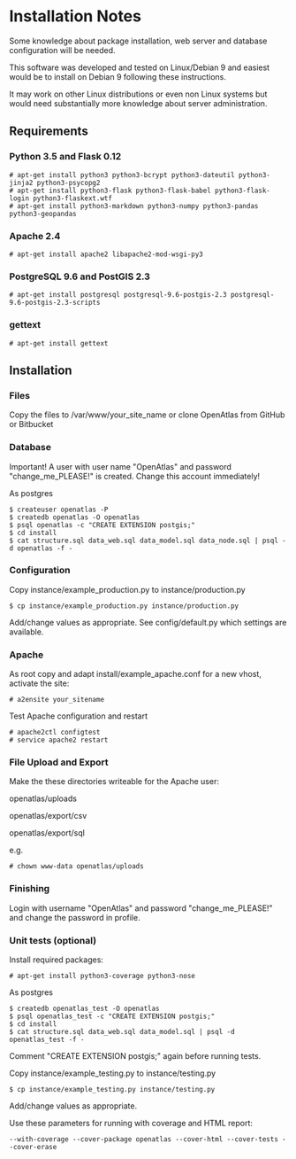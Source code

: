# Installation Notes

Some knowledge about package installation, web server and database configuration will be needed.

This software was developed and tested on Linux/Debian 9 and easiest would be to install on Debian 9 following these instructions.

It may work on other Linux distributions or even non Linux systems but would need substantially more
knowledge about server administration.

## Requirements

### Python 3.5 and Flask 0.12

    # apt-get install python3 python3-bcrypt python3-dateutil python3-jinja2 python3-psycopg2
    # apt-get install python3-flask python3-flask-babel python3-flask-login python3-flaskext.wtf
    # apt-get install python3-markdown python3-numpy python3-pandas python3-geopandas

### Apache 2.4

    # apt-get install apache2 libapache2-mod-wsgi-py3

### PostgreSQL 9.6 and PostGIS 2.3

    # apt-get install postgresql postgresql-9.6-postgis-2.3 postgresql-9.6-postgis-2.3-scripts

### gettext

    # apt-get install gettext

## Installation

### Files

Copy the files to /var/www/your_site_name or clone OpenAtlas from GitHub or Bitbucket

### Database

Important!
A user with user name "OpenAtlas" and password "change_me_PLEASE!" is created.
Change this account immediately!

As postgres

    $ createuser openatlas -P
    $ createdb openatlas -O openatlas
    $ psql openatlas -c "CREATE EXTENSION postgis;"
    $ cd install
    $ cat structure.sql data_web.sql data_model.sql data_node.sql | psql -d openatlas -f -

### Configuration

Copy instance/example_production.py to instance/production.py

    $ cp instance/example_production.py instance/production.py

Add/change values as appropriate. See config/default.py which settings are available.

### Apache

As root copy and adapt install/example_apache.conf for a new vhost, activate the site:

    # a2ensite your_sitename

Test Apache configuration and restart

    # apache2ctl configtest
    # service apache2 restart

### File Upload and Export

Make the these directories writeable for the Apache user:

openatlas/uploads

openatlas/export/csv

openatlas/export/sql

e.g.

    # chown www-data openatlas/uploads

### Finishing

Login with username "OpenAtlas" and password "change_me_PLEASE!" and change the password in profile.

### Unit tests (optional)

Install required packages:

    # apt-get install python3-coverage python3-nose

As postgres

    $ createdb openatlas_test -O openatlas
    $ psql openatlas_test -c "CREATE EXTENSION postgis;"
    $ cd install
    $ cat structure.sql data_web.sql data_model.sql | psql -d openatlas_test -f -

Comment "CREATE EXTENSION postgis;" again before running tests.

Copy instance/example_testing.py to instance/testing.py

    $ cp instance/example_testing.py instance/testing.py

Add/change values as appropriate.

Use these parameters for running with coverage and HTML report:

    --with-coverage --cover-package openatlas --cover-html --cover-tests --cover-erase
